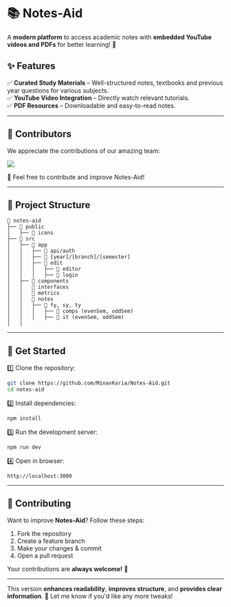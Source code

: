 

# **📚 Notes-Aid**  
A **modern platform** to access academic notes with **embedded YouTube videos and PDFs** for better learning! 🚀  

## **✨ Features**  
✅ **Curated Study Materials** – Well-structured notes, textbooks and previous year questions for various subjects.  
✅ **YouTube Video Integration** – Directly watch relevant tutorials.  
✅ **PDF Resources** – Downloadable and easy-to-read notes.  

---

## **👥 Contributors**  
We appreciate the contributions of our amazing team:  

<a href="https://github.com/MinavKaria/Notes-Aid/graphs/contributors">
  <img src="https://contrib.rocks/image?repo=MinavKaria/Notes-Aid" />
</a>

🙌 Feel free to contribute and improve Notes-Aid!  

---

## **📂 Project Structure**  
```
📂 notes-aid
├── 📂 public
│   ├── 📂 icons
├── 📂 src
│   ├── 📂 app
│   │   ├── 📂 api/auth
│   │   ├── 📂 [year]/[branch]/[semester]
│   │   ├── 📂 edit
│   │   │   ├── 📂 editor
│   │   │   ├── 📂 login
│   ├── 📂 components
│   │   📂 interfaces
│   │   📂 metrics
│   │   📂 notes
│   │   ├── 📂 fy, sy, ty
│   │   │   ├── 📂 comps (evenSem, oddSem)
│   │   │   ├── 📂 it (evenSem, oddSem)
│   │   
```

---

## **🚀 Get Started**  
1️⃣ Clone the repository:  
```bash
git clone https://github.com/MinavKaria/Notes-Aid.git
cd notes-aid
```
2️⃣ Install dependencies:  
```bash
npm install
```
3️⃣ Run the development server:  
```bash
npm run dev
```
4️⃣ Open in browser:  
```
http://localhost:3000
```

---

## **📢 Contributing**  
Want to improve **Notes-Aid**? Follow these steps:  
1. Fork the repository  
2. Create a feature branch  
3. Make your changes & commit  
4. Open a pull request  

Your contributions are **always welcome!** 🎉  

---

This version **enhances readability**, **improves structure**, and **provides clear information**. 🚀 Let me know if you'd like any more tweaks!
